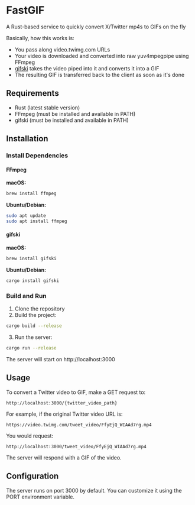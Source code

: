 # FastGIF

A Rust-based service to quickly convert X/Twitter mp4s to GIFs on the fly

Basically, how this works is:
- You pass along video.twimg.com URLs
- Your video is downloaded and converted into raw yuv4mpegpipe using FFmpeg
- [gifski](https://github.com/ImageOptim/gifski) takes the video piped into it and converts it into a GIF
- The resulting GIF is transferred back to the client as soon as it's done

## Requirements

- Rust (latest stable version)
- FFmpeg (must be installed and available in PATH)
- gifski (must be installed and available in PATH)

## Installation

### Install Dependencies

#### FFmpeg

**macOS:**
```bash
brew install ffmpeg
```

**Ubuntu/Debian:**
```bash
sudo apt update
sudo apt install ffmpeg
```

#### gifski

**macOS:**
```bash
brew install gifski
```

**Ubuntu/Debian:**
```bash
cargo install gifski
```

### Build and Run

1. Clone the repository
2. Build the project:
```bash
cargo build --release
```
3. Run the server:
```bash
cargo run --release
```

The server will start on http://localhost:3000

## Usage

To convert a Twitter video to GIF, make a GET request to:

```
http://localhost:3000/{twitter_video_path}
```

For example, if the original Twitter video URL is:
```
https://video.twimg.com/tweet_video/FfyEjQ_WIAAd7rg.mp4
```

You would request:
```
http://localhost:3000/tweet_video/FfyEjQ_WIAAd7rg.mp4
```

The server will respond with a GIF of the video.

## Configuration

The server runs on port 3000 by default. You can customize it using the PORT environment variable.
